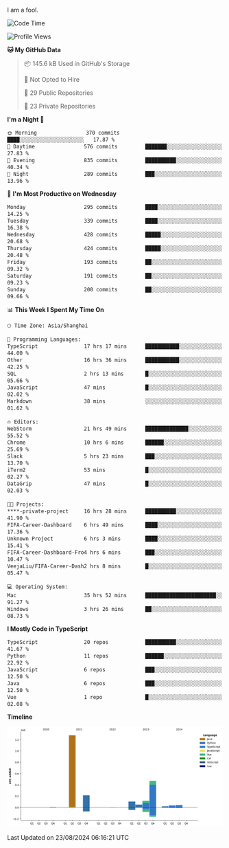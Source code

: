 I am a fool.

<!--START_SECTION:waka-->
![Code Time](http://img.shields.io/badge/Code%20Time-1%2C711%20hrs%2038%20mins-blue)

![Profile Views](http://img.shields.io/badge/Profile%20Views-3-blue)

**🐱 My GitHub Data** 

> 📦 145.6 kB Used in GitHub's Storage 
 > 
> 🚫 Not Opted to Hire
 > 
> 📜 29 Public Repositories 
 > 
> 🔑 23 Private Repositories 
 > 
**I'm a Night 🦉** 

```text
🌞 Morning                370 commits         ████░░░░░░░░░░░░░░░░░░░░░   17.87 % 
🌆 Daytime                576 commits         ███████░░░░░░░░░░░░░░░░░░   27.83 % 
🌃 Evening                835 commits         ██████████░░░░░░░░░░░░░░░   40.34 % 
🌙 Night                  289 commits         ███░░░░░░░░░░░░░░░░░░░░░░   13.96 % 
```
📅 **I'm Most Productive on Wednesday** 

```text
Monday                   295 commits         ████░░░░░░░░░░░░░░░░░░░░░   14.25 % 
Tuesday                  339 commits         ████░░░░░░░░░░░░░░░░░░░░░   16.38 % 
Wednesday                428 commits         █████░░░░░░░░░░░░░░░░░░░░   20.68 % 
Thursday                 424 commits         █████░░░░░░░░░░░░░░░░░░░░   20.48 % 
Friday                   193 commits         ██░░░░░░░░░░░░░░░░░░░░░░░   09.32 % 
Saturday                 191 commits         ██░░░░░░░░░░░░░░░░░░░░░░░   09.23 % 
Sunday                   200 commits         ██░░░░░░░░░░░░░░░░░░░░░░░   09.66 % 
```


📊 **This Week I Spent My Time On** 

```text
🕑︎ Time Zone: Asia/Shanghai

💬 Programming Languages: 
TypeScript               17 hrs 17 mins      ███████████░░░░░░░░░░░░░░   44.00 % 
Other                    16 hrs 36 mins      ███████████░░░░░░░░░░░░░░   42.25 % 
SQL                      2 hrs 13 mins       █░░░░░░░░░░░░░░░░░░░░░░░░   05.66 % 
JavaScript               47 mins             █░░░░░░░░░░░░░░░░░░░░░░░░   02.02 % 
Markdown                 38 mins             ░░░░░░░░░░░░░░░░░░░░░░░░░   01.62 % 

🔥 Editors: 
WebStorm                 21 hrs 49 mins      ██████████████░░░░░░░░░░░   55.52 % 
Chrome                   10 hrs 6 mins       ██████░░░░░░░░░░░░░░░░░░░   25.69 % 
Slack                    5 hrs 23 mins       ███░░░░░░░░░░░░░░░░░░░░░░   13.70 % 
iTerm2                   53 mins             █░░░░░░░░░░░░░░░░░░░░░░░░   02.27 % 
DataGrip                 47 mins             █░░░░░░░░░░░░░░░░░░░░░░░░   02.03 % 

🐱‍💻 Projects: 
****-private-project     16 hrs 28 mins      ██████████░░░░░░░░░░░░░░░   41.90 % 
FIFA-Career-Dashboard    6 hrs 49 mins       ████░░░░░░░░░░░░░░░░░░░░░   17.36 % 
Unknown Project          6 hrs 3 mins        ████░░░░░░░░░░░░░░░░░░░░░   15.41 % 
FIFA-Career-Dashboard-Fro4 hrs 6 mins        ███░░░░░░░░░░░░░░░░░░░░░░   10.47 % 
VeejaLiu/FIFA-Career-Dash2 hrs 8 mins        █░░░░░░░░░░░░░░░░░░░░░░░░   05.47 % 

💻 Operating System: 
Mac                      35 hrs 52 mins      ███████████████████████░░   91.27 % 
Windows                  3 hrs 26 mins       ██░░░░░░░░░░░░░░░░░░░░░░░   08.73 % 
```

**I Mostly Code in TypeScript** 

```text
TypeScript               20 repos            ██████████░░░░░░░░░░░░░░░   41.67 % 
Python                   11 repos            ██████░░░░░░░░░░░░░░░░░░░   22.92 % 
JavaScript               6 repos             ███░░░░░░░░░░░░░░░░░░░░░░   12.50 % 
Java                     6 repos             ███░░░░░░░░░░░░░░░░░░░░░░   12.50 % 
Vue                      1 repo              █░░░░░░░░░░░░░░░░░░░░░░░░   02.08 % 
```



**Timeline**

![Lines of Code chart](https://raw.githubusercontent.com/VeejaLiu/VeejaLiu/master/assets/bar_graph.png)


 Last Updated on 23/08/2024 06:16:21 UTC
<!--END_SECTION:waka-->
